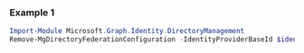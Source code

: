### Example 1
``` powershell
Import-Module Microsoft.Graph.Identity.DirectoryManagement
Remove-MgDirectoryFederationConfiguration -IdentityProviderBaseId $identityProviderBaseId
```
